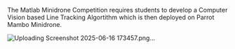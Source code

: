 The Matlab Minidrone Competition requires students to develop a Computer Vision based Line Tracking Algortithm which is then deployed on Parrot Mambo Minidrone.

![Uploading Screenshot 2025-06-16 173457.png…]()

